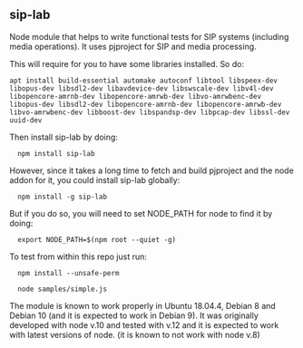 ## sip-lab

Node module that helps to write functional tests for SIP systems (including media operations).
It uses pjproject for SIP and media processing.

This will require for you to have some libraries installed. So do:
```
apt install build-essential automake autoconf libtool libspeex-dev libopus-dev libsdl2-dev libavdevice-dev libswscale-dev libv4l-dev libopencore-amrnb-dev libopencore-amrwb-dev libvo-amrwbenc-dev libopus-dev libsdl2-dev libopencore-amrnb-dev libopencore-amrwb-dev libvo-amrwbenc-dev libboost-dev libspandsp-dev libpcap-dev libssl-dev uuid-dev
```

Then install sip-lab by doing:
```
  npm install sip-lab
```

However, since it takes a long time to fetch and build pjproject and the node addon for it, you could install sip-lab globally:
```
  npm install -g sip-lab
```

But if you do so, you will need to set NODE_PATH for node to find it by doing:
```
  export NODE_PATH=$(npm root --quiet -g)
```

To test from within this repo just run:
```
  npm install --unsafe-perm

  node samples/simple.js
```


The module is known to work properly in Ubuntu 18.04.4, Debian 8 and Debian 10 (and it is expected to work in Debian 9).
It was originally developed with node v.10 and tested with v.12 and it is expected to work with latest versions of node.
(it is known to not work with node v.8)


